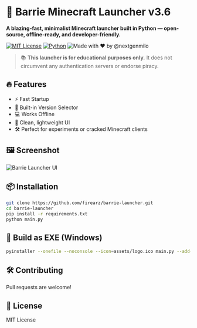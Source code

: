 # 🚀 Barrie Minecraft Launcher v3.6

**A blazing-fast, minimalist Minecraft launcher built in Python — open-source, offline-ready, and developer-friendly.**

[![MIT License](https://img.shields.io/badge/license-MIT-green)](LICENSE)
[![Python](https://img.shields.io/badge/python-3.10+-blue.svg)](https://www.python.org/)
![Made with ❤️ by @nextgenmilo](https://img.shields.io/badge/Made%20By-nextgenmilo-blue)

> 📚 **This launcher is for educational purposes only.**
> It does not circumvent any authentication servers or endorse piracy.

## 🔥 Features

- ⚡ Fast Startup
- 🧩 Built-in Version Selector
- 💻 Works Offline
- 🎯 Clean, lightweight UI
- 🛠️ Perfect for experiments or cracked Minecraft clients

## 🖼️ Screenshot

![Barrie Launcher UI](assets/logo.png)

## 📦 Installation

```bash
git clone https://github.com/firearz/barrie-launcher.git
cd barrie-launcher
pip install -r requirements.txt
python main.py
```

## 🧪 Build as EXE (Windows)

```bash
pyinstaller --onefile --noconsole --icon=assets/logo.ico main.py --add-data "assets;assets" --add-data "images;images"

```

## 🛠️ Contributing

Pull requests are welcome!

## 📄 License

MIT License
